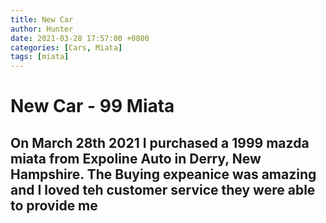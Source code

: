 ```yaml
---
title: New Car
author: Hunter
date: 2021-03-28 17:57:00 +0800
categories: [Cars, Miata]
tags: [miata]
---
```



# New Car - 99 Miata

## On March 28th 2021 I purchased a 1999 mazda miata from Expoline Auto in Derry, New Hampshire. The Buying expeanice was amazing and I loved teh customer service they were able to provide me 

